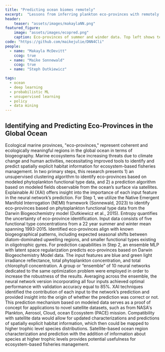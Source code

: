 ```yaml
---
title: "Predicting ocean biomes remotely"
excerpt:  "Lessons from inferring plankton eco-provinces with remotely sensed data"
header:
    teaser: "assets/images/makaylaNN.png"
featured_figure: 
    image: "assets/images/ecopred.png"
    caption: Eco-provinces of summer and winder data. Top left shows ten eco-provinces in manifold space, with geographical projections to the right. Colours correspond to distinct biomes. Below, the same showing the uncertainty per point. Dark colours signify low uncertainty. 
code: "https://github.com/maikejulie/DNN4Cli"
people:
  - name: "Makayla McDevitt"
    ccog: true
  - name: "Maike Sonnewald"
    ccog: true
  - name: "Steph Dutkiewicz"

tags:
  - ocean
  - deep learning
  - probabilistic ML
  - unsupervised learning
  - policy
  - data mining
---
```


## Identifying and Predicting Eco-Provinces in the Global Ocean

Ecological marine provinces, "eco-provinces," represent coherent and ecologically meaningful regions in the global ocean in terms of biogeography. Marine ecosystems face increasing threats due to climate change and human activities, necessitating improved tools to identify and predict spatially explicit habitat information for ecosystem-based fisheries management. In two primary steps, this research presents 1) an unsupervised clustering algorithm to identify eco-provinces based on modeled phytoplankton functional type data, and 2) a prediction algorithm based on modeled fields observable from the ocean’s surface via satellites. Explainable AI (XAI) offers insight into the importance of each input feature in the neural network’s prediction. 
For Step 1, we utilize the Native Emergent Manifold Interrogation (NEMI) framework (Sonnewald, 2023) to identify eco-provinces based on phytoplankton functional type data from the Darwin Biogeochemistry model (Dutkiewicz et al., 2015). Entropy quantifies the uncertainty of eco-province identification. Input data consists of five functional type concentrations from a 22 year summer and winter mean spanning 1993-2015. Identified eco-provinces align with known biogeographical patterns, including expected seasonal shifts between diatom-dominated upwelling regions, and smaller functional types existing in oligotrophic gyres.
For prediction capabilities in Step 2, an ensemble MLP with latent space regularization predicts eco-provinces based on Darwin Biogeochemistry Model data. The input features are blue and green light irradiance reflectance, total phytoplankton concentration, and total chlorophyll concentration. A group or “ensemble” of 10 neural networks dedicated to the same optimization problem were employed in order to increase the robustness of the results. Averaging across the ensemble, the neural network version incorporating all four inputs achieved optimal performance with validation accuracy equal to 85%. XAI techniques identified the contribution of each input to the network’s prediction and provided insight into the origin of whether the prediction was correct or not. This prediction mechanism based on modeled data serves as a proof of concept for applications to novel satellite datasets, such as from NASA's Plankton, Aerosol, Cloud, ocean Ecosystem (PACE) mission. Compatibility with satellite data would allow for updated characterizations and predictions of spatially explicit habitat information, which then could be mapped to higher trophic level species distributions. Satellite-based ocean region characterization and prediction with the addition of information about species at higher trophic levels provides potential usefulness for ecosystem-based fisheries management.
